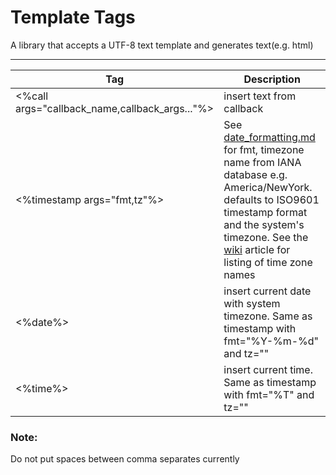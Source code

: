 # Template Tags

A library that accepts a UTF-8 text template and generates text(e.g. html)

--------------
|Tag|Description|
|---|-----------|
|<%call args="callback_name,callback_args..."%>|insert text from callback|
|<%timestamp args="fmt,tz"%>|See [date_formatting.md](date_formatting.md)  for fmt, timezone name from IANA database e.g. America/NewYork. defaults to ISO9601 timestamp format and the system's timezone.  See the [wiki](https://en.wikipedia.org/wiki/List_of_tz_database_time_zones) article for listing of time zone names|
|<%date%>|insert current date with system timezone. Same as timestamp with fmt="%Y-%m-%d" and tz=""|
|<%time%>|insert current time. Same as timestamp with fmt="%T" and tz=""|

### Note:
Do not put spaces between comma separates currently
